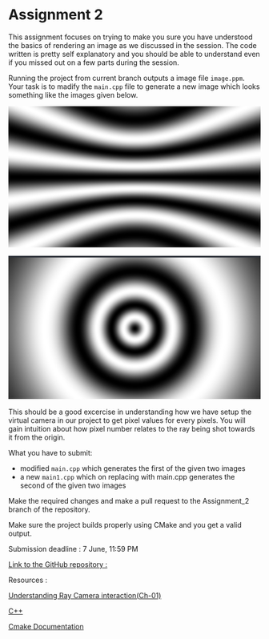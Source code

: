 # Assignment 2
This assignment focuses on trying to make you sure you have understood the basics of rendering an image as we discussed in the session. The code written is pretty self explanatory and you should be able to understand even if you missed out on a few parts during the session.

Running the project from current branch outputs a image file `image.ppm`. Your task is to madify the `main.cpp` file to generate a new image which looks something like the images given below. 

![hyp.png](/Images/hyp.png "image 1")

![spiral.png](/Images/spiral.png "image 2")

This should be a good excercise in understanding how we have setup the virtual camera in our project to get pixel values for every pixels. You will gain intuition about how pixel number relates to the ray being shot towards it from the origin.

What you have to submit:
-  modified `main.cpp` which generates the first of the given two images
- a new `main1.cpp` which on replacing with main.cpp generates the second of the given two images

Make the required changes and make a pull request to the Assignment_2 branch of the repository.

Make sure the project builds properly using CMake and you get a valid output.

Submission deadline : 7 June, 11:59 PM

[Link to the GitHub repository :](https://github.com/ishanbawne20/mfcg2023.git)

Resources :

[Understanding Ray Camera interaction(Ch-01)](https://raytracing.github.io/books/RayTracingInOneWeekend.html)

[C++](https://www.w3schools.com/cpp/cpp_oop.asp)

[Cmake Documentation](https://cmake.org/documentation/)

